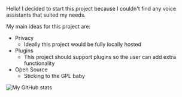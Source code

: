 Hello!
I decided to start this project because I couldn't find any voice assistants that suited my needs.

My main ideas for this project are:
- Privacy
  - Ideally this project would be fully locally hosted
- Plugins
  - This project should support plugins so the user can add extra functionality
- Open Source
  - Sticking to the GPL baby
  
  

![My GitHub stats](https://github-readme-stats.vercel.app/api?username=simple-va&show_icons=true&theme=transparent)

